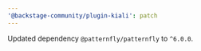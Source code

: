 ```yaml
---
'@backstage-community/plugin-kiali': patch
---
```


Updated dependency `@patternfly/patternfly` to `^6.0.0`.
